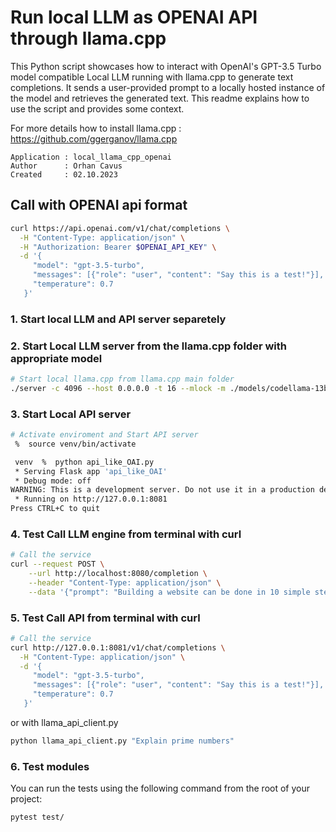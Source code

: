 # Run local LLM as OPENAI API through llama.cpp

This Python script showcases how to interact with OpenAI's GPT-3.5 Turbo model compatible Local LLM running with llama.cpp to generate text completions. It sends a user-provided prompt to a locally hosted instance of the model and retrieves the generated text. This readme explains how to use the script and provides some context.

For more details how to install llama.cpp : <https://github.com/ggerganov/llama.cpp>

```text
Application : local_llama_cpp_openai
Author      : Orhan Cavus
Created     : 02.10.2023
```

## Call with OPENAI api format

```bash
curl https://api.openai.com/v1/chat/completions \
  -H "Content-Type: application/json" \
  -H "Authorization: Bearer $OPENAI_API_KEY" \
  -d '{
     "model": "gpt-3.5-turbo",
     "messages": [{"role": "user", "content": "Say this is a test!"}],
     "temperature": 0.7
   }'
```

### 1. Start local LLM and API server separetely

### 2. Start Local LLM server from the llama.cpp folder with appropriate model

```bash
# Start local llama.cpp from llama.cpp main folder
./server -c 4096 --host 0.0.0.0 -t 16 --mlock -m ./models/codellama-13b-instruct.Q4_K_M.gguf
```

### 3. Start Local API server

```bash
# Activate enviroment and Start API server
 %  source venv/bin/activate

 venv  %  python api_like_OAI.py
 * Serving Flask app 'api_like_OAI'
 * Debug mode: off
WARNING: This is a development server. Do not use it in a production deployment. Use a production WSGI server instead.
 * Running on http://127.0.0.1:8081
Press CTRL+C to quit
```

### 4. Test Call LLM engine from terminal with curl

```bash
# Call the service
curl --request POST \
    --url http://localhost:8080/completion \
    --header "Content-Type: application/json" \
    --data '{"prompt": "Building a website can be done in 10 simple steps:","n_predict": 128}' | jq '.content' | while IFS= read -r line; do echo -e "$line"; done
```

### 5. Test Call API from terminal with curl

```bash
# Call the service
curl http://127.0.0.1:8081/v1/chat/completions \
  -H "Content-Type: application/json" \
  -d '{
     "model": "gpt-3.5-turbo",
     "messages": [{"role": "user", "content": "Say this is a test!"}],
     "temperature": 0.7
   }' 
```

or with llama_api_client.py

```bash
python llama_api_client.py "Explain prime numbers"
```

### 6. Test modules

You can run the tests using the following command from the root of your project:

```bash
pytest test/
```
